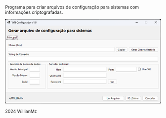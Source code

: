 Programa para criar arquivos de configuração para sistemas com informações criptografadas.

<img src="https://github.com/WillianMz/configurador/blob/main/TelaPrincipal.png">

<p>2024 WillianMz</p>
